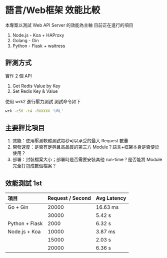 # 語言/Web框架 效能比較

本專案以測試 Web API Server 的效能為主軸
目前正在進行的項目

1. Node.js - Koa + HAProxy
2. Golang - Gin
3. Python - Flask + waitress

## 評測方式

實作 2 個 API

1. Get Redis Value by Key
2. Set Redis Key & Value

使用 wrk2 進行壓力測試
測試命令如下

```bash
wrk -c50 -t4 -RXXXXX 'URL'
```

## 主要評比項目

1. 效能：使用壓測軟體測試每秒可以承受的最大 Request 數量
2. 開發速度：是否有足夠且高品質的第三方 Module？語言+框架本身是否便於使用？
3. 部署：封裝檔案大小；部署時是否需要安裝其他 run-time？是否能將 Module 完全打包成數個檔案？

## 效能測試 1st

| 項目 | Request / Second | Avg Latency |
|:- |:- |:- |
| Go + Gin | 20000 | 16.63 ms |
|          | 30000 | 5.42 s |
| Python + Flask | 2000 | 6.32 s |
| Node.js + Koa | 10000 | 3.87 ms |
|               | 15000 | 2.03 s |
|               | 20000 | 6.36 s |